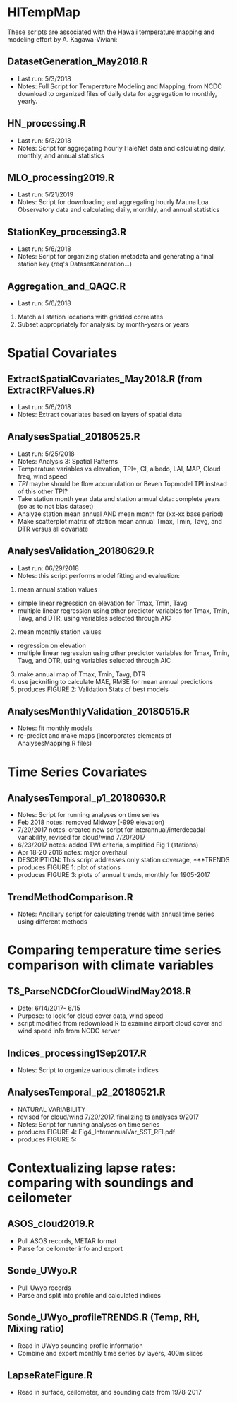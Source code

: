 # HITempMap
These scripts are associated with the Hawaii temperature mapping and modeling effort by A. Kagawa-Viviani:

## DatasetGeneration_May2018.R
- Last run: 5/3/2018
- Notes: Full Script for Temperature Modeling and Mapping, from NCDC download to organized files of daily data for aggregation to monthly, yearly.

## HN_processing.R
- Last run: 5/3/2018
- Notes: Script for aggregating hourly HaleNet data and calculating daily, monthly, and annual statistics

## MLO_processing2019.R
- Last run: 5/21/2019
- Notes: Script for downloading and aggregating hourly Mauna Loa Observatory data and calculating daily, monthly, and annual statistics

## StationKey_processing3.R
- Last run: 5/6/2018
- Notes: Script for organizing station metadata and generating a final station key (req's DatasetGeneration...)

## Aggregation_and_QAQC.R
- Last run: 5/6/2018
1. Match all station locations with gridded correlates
2. Subset appropriately for analysis: by month-years or years

# Spatial Covariates
## ExtractSpatialCovariates_May2018.R (from ExtractRFValues.R)
- Last run: 5/6/2018
- Notes: Extract covariates based on layers of spatial data

## AnalysesSpatial_20180525.R  
- Last run: 5/25/2018
- Notes: Analysis 3: Spatial Patterns
- Temperature variables vs elevation, TPI*, CI, albedo, LAI, MAP, Cloud freq, wind speed
- *TPI* maybe should be flow accumulation or Beven Topmodel TPI instead of this other TPI?
- Take station month year data and station annual data: complete years (so as to not bias dataset)
- Analyze station mean annual AND mean month for (xx-xx base period)
- Make scatterplot matrix of station mean annual Tmax, Tmin, Tavg, and DTR versus all covariate

## AnalysesValidation_20180629.R
- Last run: 06/29/2018
- Notes: this script performs model fitting and evaluation:
1. mean annual station values
  - simple linear regression on elevation for Tmax, Tmin, Tavg
  - multiple linear regression using other predictor variables for Tmax, Tmin, Tavg, and DTR, using variables selected through AIC
2. mean monthly station values
  - regression on elevation
  - multiple linear regression using other predictor variables for Tmax, Tmin, Tavg, and DTR, using variables selected through AIC 
3. make annual map of Tmax, Tmin, Tavg, DTR
4. use jacknifing to calculate MAE, RMSE for mean annual predictions
5. produces FIGURE 2: Validation Stats of best models

## AnalysesMonthlyValidation_20180515.R
- Notes: fit monthly models
- re-predict and make maps  (incorporates elements of AnalysesMapping.R files)  

# Time Series Covariates
## AnalysesTemporal_p1_20180630.R
- Notes: Script for running analyses on time series
- Feb 2018 notes: removed Midway (-999 elevation)
- 7/20/2017 notes: created new script for interannual/interdecadal variability, revised for cloud/wind 7/20/2017
- 6/23/2017 notes: added TWI criteria, simplified Fig 1 (stations)
- Apr 18-20 2016 notes: major overhaul
- DESCRIPTION: This script addresses only station coverage, ***TRENDS
- produces FIGURE 1: plot of stations
- produces FIGURE 3: plots of annual trends, monthly for 1905-2017

## TrendMethodComparison.R
- Notes: Ancillary script for calculating trends with annual time series using different methods

# Comparing temperature time series comparison with climate variables
## TS_ParseNCDCforCloudWindMay2018.R
- Date: 6/14/2017- 6/15
- Purpose: to look for cloud cover data, wind speed
- script modified from redownload.R to examine airport cloud cover and wind speed info from NCDC server

## Indices_processing1Sep2017.R
- Notes: Script to organize various climate indices

## AnalysesTemporal_p2_20180521.R
- NATURAL VARIABILITY
- revised for cloud/wind 7/20/2017, finalizing ts analyses 9/2017
- Notes: Script for running analyses on time series
- produces FIGURE 4: Fig4_InterannualVar_SST_RFI.pdf
- produces FIGURE 5: 

# Contextualizing lapse rates: comparing with soundings and ceilometer
## ASOS_cloud2019.R
- Pull ASOS records, METAR format
- Parse for ceilometer info and export

## Sonde_UWyo.R
- Pull Uwyo records
- Parse and split into profile and calculated indices

## Sonde_UWyo_profileTRENDS.R  (Temp, RH, Mixing ratio)
- Read in UWyo sounding profile information
- Combine and export monthly time series by layers, 400m slices

## LapseRateFigure.R
- Read in surface, ceilometer, and sounding data from 1978-2017
